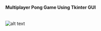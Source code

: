 <b>Multiplayer Pong Game Using Tkinter GUI</b> <br><br><br>
![alt text](https://github.com/sawravchy/Python-Projects/blob/master/Images/pong.gif)<br><br>
